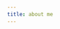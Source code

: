 ```yaml
---
title: about me
---
```


<head>
    <style>
        @keyframes jump {
            from {transform: translateY(-12vh); opacity: 0;}
            30% {transform: translateY(-8vh) scale(0.6, 1.2); opacity: 1; animation-timing-function: ease-in;}
            40% {transform: translateY(5vh) scale(3, 0.4);}
            60% {transform: translateY(-8vh) scale(0.9, 1.1); animation-timing-function: ease-in;}
            70% {transform: translateY(-5vh);}
            80% {transform: translateY(2vh) scale(1.3, 0.8);}
            to {transform: translateY(0vh);}
        }

        img {
            display: block;
            margin-left: auto;
            margin-right: auto;
            margin-top: 10vh;
            transition: transform 1s;
            animation: jump 1.5s;
        }

        img:hover {
            transform: rotate(360deg);
        }
    </style>
</head>

![](/images/guy.svg)

# hi, im kramo

<br>

i make software and art

you can contact me at my [socials](/social/) or via <a href="&#109;&#97;&#105;&#108;&#116;&#111;&#58;&#99;&#111;&#110;&#116;&#97;&#99;&#116;&#64;&#107;&#114;&#97;&#109;&#111;&#46;&#104;&#117;">email</a>

<br>
<br>

the source code for this website is available [here](https://github.com/kra-mo)